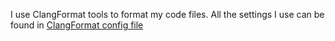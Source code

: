 I use ClangFormat tools to format my code files.
All the settings I use can be found in [ClangFormat config file](.clang-format)
